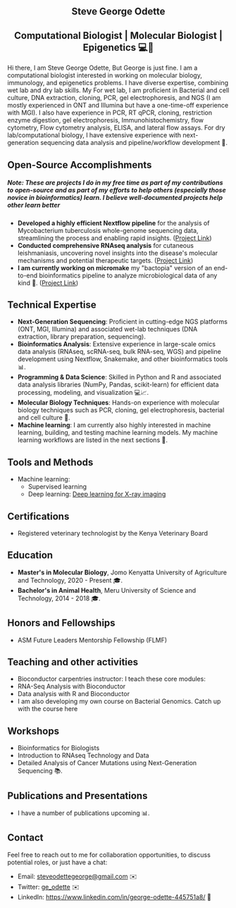 <center><h2>Steve George Odette</h2></center>
<center><h2>Computational Biologist | Molecular Biologist | Epigenetics 💻🧬</h2></center>

<p>Hi there, I am Steve George Odette, But George is just fine. I am a computational biologist interested in working on molecular biology, immunology, and epigenetics problems. I have diverse expertise, combining wet lab and dry lab skills. My For wet lab, I am proficient in Bacterial and cell culture, DNA extraction, cloning, PCR, gel electrophoresis, and NGS (I am mostly experienced in ONT and Illumina but have a one-time-off experience with MGI). I also have experience in PCR, RT qPCR, cloning, restriction enzyme digestion, gel electrophoresis, Immunohistochemistry, flow cytometry, Flow cytometry analysis, ELISA, and lateral flow assays. For dry lab/computational biology, I have extensive experience with next-generation sequencing data analysis and pipeline/workflow development 🔬.</p>

<h2>Open-Source Accomplishments</h2>
<h5>Note: These are projects I do in my free time as part of my contributions to open-source and as part of my efforts to help others (especially those novice in bioinformatics) learn. I believe well-documented projects help other learn better</h5>

<ul>
  <li><strong>Developed a highly efficient Nextflow pipeline</strong> for the analysis of Mycobacterium tuberculosis whole-genome sequencing data, streamlining the process and enabling rapid insights. (<a href="https://github.com/GeOdette/mtbcore" target="_blank">Project Link</a>)</li>
  <li><strong>Conducted comprehensive RNAseq analysis</strong> for cutaneous leishmaniasis, uncovering novel insights into the disease's molecular mechanisms and potential therapeutic targets. (<a href="https://github.com/GeOdette/RNAseq" target="_blank">Project Link</a>)</li>
  <li><strong>I am currently working on micromake</strong> my "bactopia" version of an end-to-end bioinformatics pipeline to analyze microbiological data of any kind 🧪. (<a href="https://github.com/odetteg/micromake.git" target="_blank">Project Link</a>)</li>
</ul>

<h2>Technical Expertise</h2>

<ul>
  <li><strong>Next-Generation Sequencing</strong>: Proficient in cutting-edge NGS platforms (ONT, MGI, Illumina) and associated wet-lab techniques (DNA extraction, library preparation, sequencing).</li>
  <li><strong>Bioinformatics Analysis</strong>: Extensive experience in large-scale omics data analysis (RNAseq, scRNA-seq, bulk RNA-seq, WGS) and pipeline development using Nextflow, Snakemake, and other bioinformatics tools 📊.</li>
  <li><strong>Programming & Data Science</strong>: Skilled in Python and R and associated data analysis libraries (NumPy, Pandas, scikit-learn) for efficient data processing, modeling, and visualization 💻📈.</li>
  <li><strong>Molecular Biology Techniques</strong>: Hands-on experience with molecular biology techniques such as PCR, cloning, gel electrophoresis, bacterial and cell culture 🧬.</li>
  <li><strong>Machine learning</strong>: I am currently also highly interested in machine learning, building, and testing machine learning models. My machine learning workflows are listed in the next sections 🧬.</li>
</ul>

<h2>Tools and Methods</h2>
<ul>
  <li>Machine learning:
    <ul>
      <li>Supervised learning</li>
      <li>Deep learning: <a href="https://github.com/odetteg/machine_learning_medical_imaging.git" target="_blank">Deep learning for X-ray imaging</a></li>
    </ul>
  </li>
</ul>


<h2>Certifications</h2>
<ul>
  <li>
    Registered veterinary technologist by the Kenya Veterinary Board
  </li>
</ul>
<h2>Education</h2>

<ul>
  <li><strong>Master's in Molecular Biology</strong>, Jomo Kenyatta University of Agriculture and Technology, 2020 - Present 🎓.</li>
  <li><strong>Bachelor's in Animal Health</strong>, Meru University of Science and Technology, 2014 - 2018 🎓.</li>
</ul>


<h2>Honors and Fellowships</h2>
<ul>
  <li>ASM Future Leaders Mentorship Fellowship (FLMF) </li>
</ul>

<h2>Teaching and other activities</h2>
<ul>
  <li>Bioconductor carpentries instructor: I teach these core modules: 
    <li>RNA-Seq Analysis with Bioconductor </li>
    <li>Data analysis with R and Bioconductor </li>
  <li>I am also developing my own course on Bacterial Genomics. Catch up with the course here </li>
  
  </li>
</ul>
<h2>Workshops</h2>
<ul>
<li>Bioinformatics for Biologists</li>
<li>Introduction to RNAseq Technology and Data</li>
<li>Detailed Analysis of Cancer Mutations using Next-Generation Sequencing 📚.</li>
</ul>

<h2>Publications and Presentations</h2>

<ul>
  <li>I have a number of publications upcoming 📊.</li>
</ul>

<h2>Contact</h2>

<p>Feel free to reach out to me for collaboration opportunities, to discuss potential roles, or just have a chat:</p>

<ul>
  <li>Email: <a href="steveodettegeorge@gmail.com">steveodettegeorge@gmail.com</a> ✉️</li>
  <li>Twitter: <a href="https://twitter.com/ge_odette">ge_odette</a> ✉️</li>
  <li>LinkedIn: <a href="https://www.linkedin.com/in/george-odette-445751a8/" target="_blank">https://www.linkedin.com/in/george-odette-445751a8/</a> 🔗</li>
</ul>
